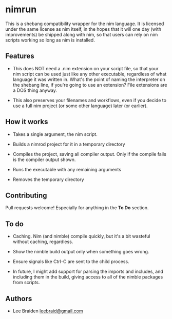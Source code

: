 # nimrun

This is a shebang compatibility wrapper for the nim language.  It is licensed
under the same license as nim itself, in the hopes that it will one day (with
improvements) be shipped along with nim, so that users can rely on nim scripts
working so long as nim is installed.


## Features

* This does NOT need a .nim extension on your script file, so that your nim
  script can be used just like any other executable, regardless of what language
  it was written in. What's the point of naming the interpreter on the shebang
  line, if you're going to use an extension? File extensions are a DOS
  thing anyway.
  
* This also preserves your filenames and workflows, even if you decide to use a
  full nim project (or some other language) later (or earlier).


## How it works

* Takes a single argument, the nim script.

* Builds a nimrod project for it in a temporary directory

* Compiles the project, saving all compiler output. Only if the compile fails is
  the compiler output shown.

* Runs the executable with any remaining arguments

* Removes the temporary directory


## Contributing

Pull requests welcome!  Especially for anything in the **To Do** section.


## To do

* Caching. Nim (and nimble) compile quickly, but it's a bit wasteful without
  caching, regardless.

* Show the nimble build output only when something goes wrong.

* Ensure signals like Ctrl-C are sent to the child process.

* In future, I might add support for parsing the imports and includes, and
  including them in the build, giving access to all of the nimble packages
  from scripts.


## Authors

* Lee Braiden <leebraid@gmail.com>